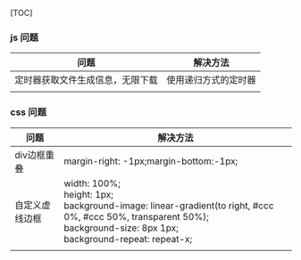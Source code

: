 [TOC]



### js 问题

| 问题                             | 解决方法             |
| -------------------------------- | -------------------- |
| 定时器获取文件生成信息，无限下载 | 使用递归方式的定时器 |
|                                  |                      |

### css 问题

| 问题 | 解决方法                                                     |
| ------------------------------------------------------------ | ------------------------------------------------------------ |
| div边框重叠                                                  | margin-right: -1px;margin-bottom:-1px;                       |
| 自定义虚线边框                                               | width: 100%; <br>height: 1px; <br>background-image: linear-gradient(to right, #ccc 0%, #ccc 50%, transparent 50%); <br>background-size: 8px 1px; <br>background-repeat: repeat-x; |
|                                                              |                                                              |



